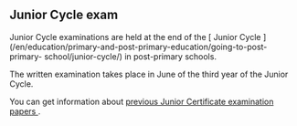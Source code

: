 ##  Junior Cycle exam

Junior Cycle examinations are held at the end of the [ Junior Cycle
](/en/education/primary-and-post-primary-education/going-to-post-primary-
school/junior-cycle/) in post-primary schools.

The written examination takes place in June of the third year of the Junior
Cycle.

You can get information about [ previous Junior Certificate examination papers
](http://www.examinations.ie/index.php?l=en&mc=en&sc=ep&ty=e) .
